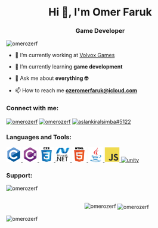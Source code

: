 <h1 align="center">Hi 👋, I'm Omer Faruk</h1>
<h3 align="center">Game Developer</h3>

<p align="left"> <img src="https://komarev.com/ghpvc/?username=omerozerf&label=Profile%20views&color=0e75b6&style=flat" alt="omerozerf" /> </p>

- 🔭 I’m currently working at [Volvox Games](https://www.linkedin.com/company/volvox-games/)

- 🌱 I’m currently learning **game development**

- 💬 Ask me about **everything 🤓**

- 📫 How to reach me **ozeromerfaruk@icloud.com**

<h3 align="left">Connect with me:</h3>
<p align="left">
<a href="https://linkedin.com/in/omerozerf" target="blank"><img align="center" src="https://raw.githubusercontent.com/rahuldkjain/github-profile-readme-generator/master/src/images/icons/Social/linked-in-alt.svg" alt="omerozerf" height="30" width="40" /></a>
<a href="https://www.leetcode.com/omerozerf" target="blank"><img align="center" src="https://raw.githubusercontent.com/rahuldkjain/github-profile-readme-generator/master/src/images/icons/Social/leet-code.svg" alt="omerozerf" height="30" width="40" /></a>
<a href="https://discord.gg/aslankiralsimba#5122" target="blank"><img align="center" src="https://raw.githubusercontent.com/rahuldkjain/github-profile-readme-generator/master/src/images/icons/Social/discord.svg" alt="aslankiralsimba#5122" height="30" width="40" /></a>
</p>

<h3 align="left">Languages and Tools:</h3>
<p align="left"> <a href="https://www.cprogramming.com/" target="_blank" rel="noreferrer"> <img src="https://raw.githubusercontent.com/devicons/devicon/master/icons/c/c-original.svg" alt="c" width="40" height="40"/> </a> <a href="https://www.w3schools.com/cs/" target="_blank" rel="noreferrer"> <img src="https://raw.githubusercontent.com/devicons/devicon/master/icons/csharp/csharp-original.svg" alt="csharp" width="40" height="40"/> </a> <a href="https://www.w3schools.com/css/" target="_blank" rel="noreferrer"> <img src="https://raw.githubusercontent.com/devicons/devicon/master/icons/css3/css3-original-wordmark.svg" alt="css3" width="40" height="40"/> </a> <a href="https://dotnet.microsoft.com/" target="_blank" rel="noreferrer"> <img src="https://raw.githubusercontent.com/devicons/devicon/master/icons/dot-net/dot-net-original-wordmark.svg" alt="dotnet" width="40" height="40"/> </a> <a href="https://www.w3.org/html/" target="_blank" rel="noreferrer"> <img src="https://raw.githubusercontent.com/devicons/devicon/master/icons/html5/html5-original-wordmark.svg" alt="html5" width="40" height="40"/> </a> <a href="https://www.java.com" target="_blank" rel="noreferrer"> <img src="https://raw.githubusercontent.com/devicons/devicon/master/icons/java/java-original.svg" alt="java" width="40" height="40"/> </a> <a href="https://developer.mozilla.org/en-US/docs/Web/JavaScript" target="_blank" rel="noreferrer"> <img src="https://raw.githubusercontent.com/devicons/devicon/master/icons/javascript/javascript-original.svg" alt="javascript" width="40" height="40"/> </a> <a href="https://unity.com/" target="_blank" rel="noreferrer"> <img src="https://www.vectorlogo.zone/logos/unity3d/unity3d-icon.svg" alt="unity" width="40" height="40"/> </a> </p>

<h3 align="left">Support:</h3>
<p><a href="https://www.buymeacoffee.com/omerozerf"> <img align="left" src="https://cdn.buymeacoffee.com/buttons/v2/default-yellow.png" height="50" width="210" alt="omerozerf" /></a></p><br><br>

<p><img align="left" src="https://github-readme-stats.vercel.app/api/top-langs?username=omerozerf&show_icons=true&locale=en&layout=compact" alt="omerozerf" /></p>

<p>&nbsp;<img align="center" src="https://github-readme-stats.vercel.app/api?username=omerozerf&show_icons=true&locale=en" alt="omerozerf" /></p>

<p><img align="center" src="https://github-readme-streak-stats.herokuapp.com/?user=omerozerf&" alt="omerozerf" /></p>
